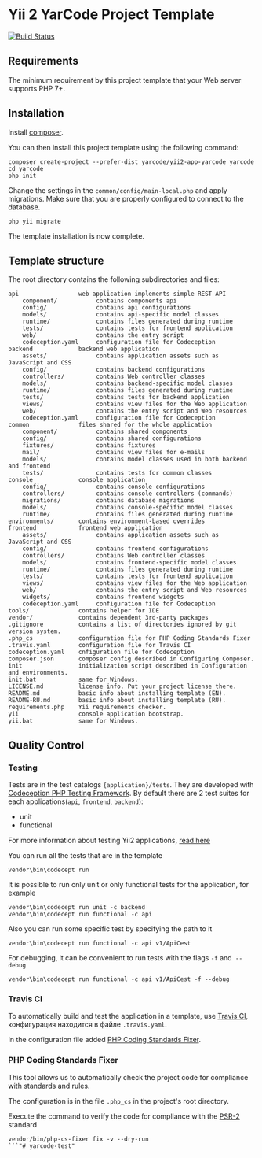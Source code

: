 Yii 2 YarCode Project Template 
=============================== 

[![Build Status](https://travis-ci.org/yarcode/yii2-app-yarcode.svg?branch=master)](https://travis-ci.org/yarcode/yii2-app-yarcode) 

Requirements 
------------
The minimum requirement by this project template that your Web server supports PHP 7+.

Installation 
------------
Install [composer](http://getcomposer.org]).

You can then install this project template using the following command:

``` 
composer create-project --prefer-dist yarcode/yii2-app-yarcode yarcode 
сd yarcode 
php init 
``` 

Change the settings in the `common/config/main-local.php` and apply migrations. Make sure that you are properly configured to connect to the database.
``` 
php yii migrate 
``` 

The template installation is now complete.

Template structure
------------------
    
The root directory contains the following subdirectories and files:
```
api                 web application implements simple REST API    
    component/           contains components api
    config/              contains api configurations
    models/              contains api-specific model classes
    runtime/             contains files generated during runtime
    tests/               contains tests for frontend application
    web/                 contains the entry script
    codeception.yaml     configuration file for Codeception
backend             backend web application
    assets/              contains application assets such as JavaScript and CSS
    config/              contains backend configurations
    controllers/         contains Web controller classes
    models/              contains backend-specific model classes
    runtime/             contains files generated during runtime
    tests/               contains tests for backend application    
    views/               contains view files for the Web application
    web/                 contains the entry script and Web resources
    codeception.yaml     configuration file for Codeception
common              files shared for the whole application
    component/           contains shared components
    config/              contains shared configurations
    fixtures/            contains fixtures
    mail/                contains view files for e-mails
    models/              contains model classes used in both backend and frontend
    tests/               contains tests for common classes        
console             console application
    config/              contains console configurations
    controllers/         contains console controllers (commands)
    migrations/          contains database migrations
    models/              contains console-specific model classes
    runtime/             contains files generated during runtime
environments/       contains environment-based overrides
frontend            frontend web application
    assets/              contains application assets such as JavaScript and CSS
    config/              contains frontend configurations
    controllers/         contains Web controller classes
    models/              contains frontend-specific model classes
    runtime/             contains files generated during runtime
    tests/               contains tests for frontend application
    views/               contains view files for the Web application
    web/                 contains the entry script and Web resources
    widgets/             contains frontend widgets
    codeception.yaml     configuration file for Codeception
tools/              contains helper for IDE       
vendor/             contains dependent 3rd-party packages
.gitignore          contains a list of directories ignored by git version system. 
.php_cs             configuration file for PHP Coding Standards Fixer
.travis.yaml        configuration file for Travis CI 
codeception.yaml    cnfiguration file for Codeception 
composer.json       composer config described in Configuring Composer.
init                initialization script described in Configuration and environments.
init.bat            same for Windows.
LICENSE.md          license info. Put your project license there.
README.md           basic info about installing template (EN).
README-RU.md        basic info about installing template (RU).
requirements.php    Yii requirements checker.
yii                 console application bootstrap.
yii.bat             same for Windows.
```

Quality Control 
---------------

### Testing
Tests are in the test catalogs `{application}/tests`.
They are developed with [Codeception PHP Testing Framework](http://codeception.com/). By default there are 2 test suites for each applications(`api`, `frontend`, `backend`): 

- unit 
- functional 

For more information about testing Yii2 applications, [read here](http://codeception.com/docs/modules/Yii2) 

You can run all the tests that are in the template
``` 
vendor\bin\codecept run 
``` 
It is possible to run only unit or only functional tests for the application, for example
``` 
vendor\bin\codecept run unit -c backend 
vendor\bin\codecept run functional -c api 
``` 
Also you can run some specific test by specifying the path to it
``` 
vendor\bin\codecept run functional -c api v1/ApiCest 
``` 
For debugging, it can be convenient to run tests with the flags `-f` and` --debug`
``` 
vendor\bin\codecept run functional -c api v1/ApiCest -f --debug 
``` 

### Travis CI 

To automatically build and test the application in a template, use [Travis CI](https://docs.travis-ci.com/user/getting-started/), конфигурация находится в файле `.travis.yaml`. 

In the configuration file added [PHP Coding Standards Fixer](https://github.com/FriendsOfPHP/PHP-CS-Fixer). 

### PHP Coding Standards Fixer

This tool allows us to automatically check the project code for compliance with standards and rules.

The configuration is in the file `.php_cs` in the project's root directory.

Execute the command to verify the code for compliance with the [PSR-2](http://www.php-fig.org/psr/psr-2/) standard 
``` 
vendor/bin/php-cs-fixer fix -v --dry-run 
```"# yarcode-test" 
